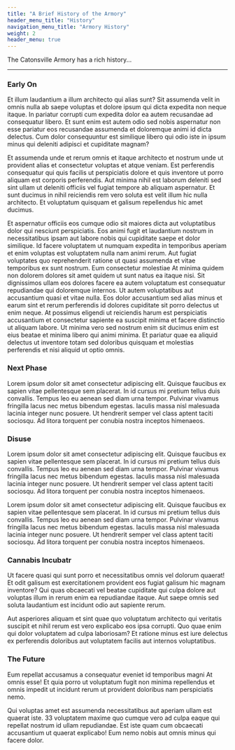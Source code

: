 ```yaml
---
title: "A Brief History of the Armory"
header_menu_title: "History"
navigation_menu_title: "Armory History"
weight: 2
header_menu: true
---
```


The Catonsville Armory has a rich history...

---

### Early On

Et illum laudantium a illum architecto qui alias sunt? Sit assumenda velit in omnis nulla ab saepe voluptas et dolore ipsum qui dicta expedita non neque itaque. In pariatur corrupti cum expedita dolor ea autem recusandae ad consequatur libero. Et sunt enim est autem odio sed nobis aspernatur non esse pariatur eos recusandae assumenda et doloremque animi id dicta delectus. Cum dolor consequuntur est similique libero qui odio iste in ipsum minus qui deleniti adipisci et cupiditate magnam?

Et assumenda unde et rerum omnis et itaque architecto et nostrum unde ut provident alias et consectetur voluptas et atque veniam. Est perferendis consequatur qui quis facilis ut perspiciatis dolore et quis inventore ut porro aliquam est corporis perferendis. Aut minima nihil est laborum deleniti sed sint ullam ut deleniti officiis vel fugiat tempore ab aliquam aspernatur. Et sunt ducimus in nihil reiciendis rem vero soluta est velit illum hic nulla architecto. Et voluptatum quisquam et galisum repellendus hic amet ducimus. 

Et aspernatur officiis eos cumque odio sit maiores dicta aut voluptatibus dolor qui nesciunt perspiciatis. Eos animi fugit et laudantium nostrum in necessitatibus ipsam aut labore nobis qui cupiditate saepe et dolor similique. Id facere voluptatem ut numquam expedita in temporibus aperiam et enim voluptas est voluptatem nulla nam animi rerum. Aut fugiat voluptates quo reprehenderit ratione ut quasi assumenda et vitae temporibus ex sunt nostrum. Eum consectetur molestiae At minima quidem non dolorem dolores sit amet quidem ut sunt natus ea itaque nisi. Sit dignissimos ullam eos dolores facere ea autem voluptatum est consequatur repudiandae qui doloremque internos. Ut autem voluptatibus aut accusantium quasi et vitae nulla. Eos dolor accusantium sed alias minus et earum sint et rerum perferendis id dolores cupiditate sit porro delectus ut enim neque. At possimus eligendi ut reiciendis harum est perspiciatis accusantium et consectetur sapiente ea suscipit minima et facere distinctio ut aliquam labore. Ut minima vero sed nostrum enim sit ducimus enim est eius beatae et minima libero qui animi minima. Et pariatur quae ea aliquid delectus ut inventore totam sed doloribus quisquam et molestias perferendis et nisi aliquid ut optio omnis. 

### Next Phase

Lorem ipsum dolor sit amet consectetur adipiscing elit. Quisque faucibus ex sapien vitae pellentesque sem placerat. In id cursus mi pretium tellus duis convallis. Tempus leo eu aenean sed diam urna tempor. Pulvinar vivamus fringilla lacus nec metus bibendum egestas. Iaculis massa nisl malesuada lacinia integer nunc posuere. Ut hendrerit semper vel class aptent taciti sociosqu. Ad litora torquent per conubia nostra inceptos himenaeos.

### Disuse

Lorem ipsum dolor sit amet consectetur adipiscing elit. Quisque faucibus ex sapien vitae pellentesque sem placerat. In id cursus mi pretium tellus duis convallis. Tempus leo eu aenean sed diam urna tempor. Pulvinar vivamus fringilla lacus nec metus bibendum egestas. Iaculis massa nisl malesuada lacinia integer nunc posuere. Ut hendrerit semper vel class aptent taciti sociosqu. Ad litora torquent per conubia nostra inceptos himenaeos.

Lorem ipsum dolor sit amet consectetur adipiscing elit. Quisque faucibus ex sapien vitae pellentesque sem placerat. In id cursus mi pretium tellus duis convallis. Tempus leo eu aenean sed diam urna tempor. Pulvinar vivamus fringilla lacus nec metus bibendum egestas. Iaculis massa nisl malesuada lacinia integer nunc posuere. Ut hendrerit semper vel class aptent taciti sociosqu. Ad litora torquent per conubia nostra inceptos himenaeos.

### Cannabis Incubatr

Ut facere quasi qui sunt porro et necessitatibus omnis vel dolorum quaerat! Et odit galisum est exercitationem provident eos fugiat galisum hic magnam inventore? Qui quas obcaecati vel beatae cupiditate qui culpa dolore aut voluptas illum in rerum enim ea repudiandae itaque. Aut saepe omnis sed soluta laudantium est incidunt odio aut sapiente rerum. 

Aut asperiores aliquam et sint quae quo voluptatum architecto qui veritatis suscipit et nihil rerum est vero explicabo eos ipsa corrupti. Quo quae enim qui dolor voluptatem ad culpa laboriosam? Et ratione minus est iure delectus ex perferendis doloribus aut voluptatem facilis aut internos voluptatibus. 

### The Future

Eum repellat accusamus a consequatur eveniet id temporibus magni At omnis esse! Et quia porro ut voluptatum fugit non minima repellendus et omnis impedit ut incidunt rerum ut provident doloribus nam perspiciatis nemo.

Qui voluptas amet est assumenda necessitatibus aut aperiam ullam est quaerat iste. 33 voluptatem maxime quo cumque vero ad culpa eaque qui repellat nostrum id ullam repudiandae. Est iste quam cum obcaecati accusantium ut quaerat explicabo! Eum nemo nobis aut omnis minus qui facere dolor. 